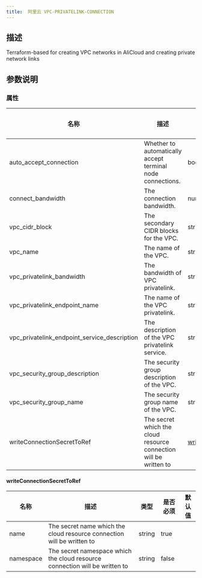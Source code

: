 ```yaml
---
title:  阿里云 VPC-PRIVATELINK-CONNECTION
---
```


## 描述

Terraform-based for creating VPC networks in AliCloud and creating private network links

## 参数说明


### 属性

 名称 | 描述 | 类型 | 是否必须 | 默认值 
 ------------ | ------------- | ------------- | ------------- | ------------- 
 auto_accept_connection | Whether to automatically accept terminal node connections. | bool | false |  
 connect_bandwidth |  The connection bandwidth. | number | false |  
 vpc_cidr_block | The secondary CIDR blocks for the VPC. | string | false |  
 vpc_name | The name of the VPC. | string | false |  
 vpc_privatelink_bandwidth | The bandwidth of VPC privatelink. | string | false |  
 vpc_privatelink_endpoint_name | The name of the VPC privatelink. | string | false |  
 vpc_privatelink_endpoint_service_description | The description of the VPC privatelink service. | string | false |  
 vpc_security_group_description | The security group description of the VPC. | string | false |  
 vpc_security_group_name | The security group name of the VPC. | string | false |  
 writeConnectionSecretToRef | The secret which the cloud resource connection will be written to | [writeConnectionSecretToRef](#writeConnectionSecretToRef) | false |  


#### writeConnectionSecretToRef

 名称 | 描述 | 类型 | 是否必须 | 默认值 
 ------------ | ------------- | ------------- | ------------- | ------------- 
 name | The secret name which the cloud resource connection will be written to | string | true |  
 namespace | The secret namespace which the cloud resource connection will be written to | string | false |  
